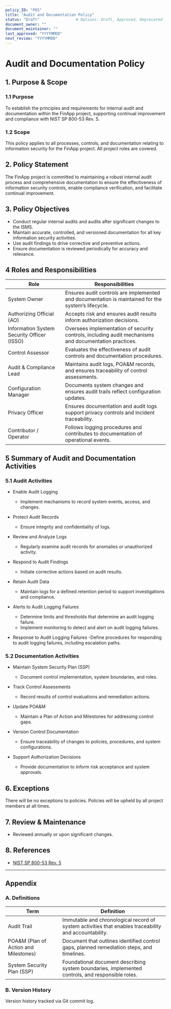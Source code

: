 ```yaml
---
policy_ID: "P05"
title: "Audit and Documentation Policy"
status: "Draft"                # Options: Draft, Approved, Deprecated
document_owner: ""
document_maintainer: ""
last_approved: "YYYYMMDD"
next_review: "YYYYMMDD"
---
```

# Audit and Documentation Policy

## 1. Purpose & Scope

### 1.1 Purpose
To establish the principles and requirements for internal audit and documentation within the FinApp project, supporting continual improvement and compliance with NIST SP 800-53 Rev. 5.

### 1.2 Scope
This policy applies to all processes, controls, and documentation relating to information security for the FinApp project. All project roles are covered.

## 2. Policy Statement
The FinApp project is committed to maintaining a robust internal audit process and comprehensive documentation to ensure the effectiveness of information security controls, enable compliance verification, and facilitate continual improvement.

## 3. Policy Objectives
- Conduct regular internal audits and audits after significant changes to the ISMS.
- Maintain accurate, controlled, and versioned documentation for all key information security activities.
- Use audit findings to drive corrective and preventive actions.
- Ensure documentation is reviewed periodically for accuracy and relevance.

## 4 Roles and Responsibilities

| Role | Responsibilities |
|------|------------------|
| System Owner | Ensures audit controls are implemented and documentation is maintained for the system’s lifecycle. |
| Authorizing Official (AO) | Accepts risk and ensures audit results inform authorization decisions. |
| Information System Security Officer (ISSO) | Oversees implementation of security controls, including audit mechanisms and documentation practices. |
| Control Assessor | Evaluates the effectiveness of audit controls and documentation procedures. |
| Audit & Compliance Lead | Maintains audit logs, POA&M records, and ensures traceability of control assessments. |
| Configuration Manager | Documents system changes and ensures audit trails reflect configuration updates. |
| Privacy Officer | Ensures documentation and audit logs support privacy controls and incident traceability. |
| Contributor / Operator | Follows logging procedures and contributes to documentation of operational events. |


## 5 Summary of Audit and Documentation Activities

### 5.1 Audit Activities

- Enable Audit Logging  
  - Implement mechanisms to record system events, access, and changes.

- Protect Audit Records  
  - Ensure integrity and confidentiality of logs.

- Review and Analyze Logs  
  - Regularly examine audit records for anomalies or unauthorized activity.

- Respond to Audit Findings  
  - Initiate corrective actions based on audit results.

- Retain Audit Data  
  - Maintain logs for a defined retention period to support investigations and compliance.

- Alerts to Audit Logging Failures
  - Determine limits and thresholds that determine an audit logging failure.
  - Implement monitoring to detect and alert on audit logging failures.

- Response to Audit Logging Failures
  -Define procedures for responding to audit logging failures, including escalation paths.

### 5.2 Documentation Activities

- Maintain System Security Plan (SSP)  
  - Document control implementation, system boundaries, and roles.

- Track Control Assessments  
  - Record results of control evaluations and remediation actions.

- Update POA&M  
  - Maintain a Plan of Action and Milestones for addressing control gaps.

- Version Control Documentation  
  - Ensure traceability of changes to policies, procedures, and system configurations.

- Support Authorization Decisions  
  - Provide documentation to inform risk acceptance and system approvals.

## 6. Exceptions
There will be no exceptions to policies. Policies will be upheld by all project members at all times.

## 7. Review & Maintenance
* Reviewed annually or upon significant changes.

## 8. References
- [NIST SP 800-53 Rev. 5](https://csrc.nist.gov/publications/detail/sp/800-53/rev-5/final)

---

## Appendix

### A. Definitions
| Term                          | Definition                                                                                      |
|------------------------------|-------------------------------------------------------------------------------------------------|
| Audit Trail              | Immutable and chronological record of system activities that enables traceability and accountability.         |
| POA&M (Plan of Action and Milestones) | Document that outlines identified control gaps, planned remediation steps, and timelines. |
| System Security Plan (SSP) | Foundational document describing system boundaries, implemented controls, and responsible roles. |


### B. Version History
Version history tracked via Git commit log.

